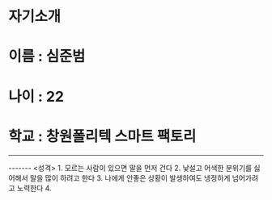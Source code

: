 # 자기소개
# 이름 : 심준범
# 나이 : 22
# 학교 : 창원폴리텍 스마트 팩토리
-------
<mail>
<yu364700@naver.com>
-------
<성격>
  1. 모르는 사람이 있으면 말을 먼저 건다
  2. 낯설고 어색한 분위기를 싫어해서 말을 많이 하려고 한다
  3. 나에게 안좋은 상황이 발생하여도 냉정하게 넘어가려고 노력한다
  4. 
  



